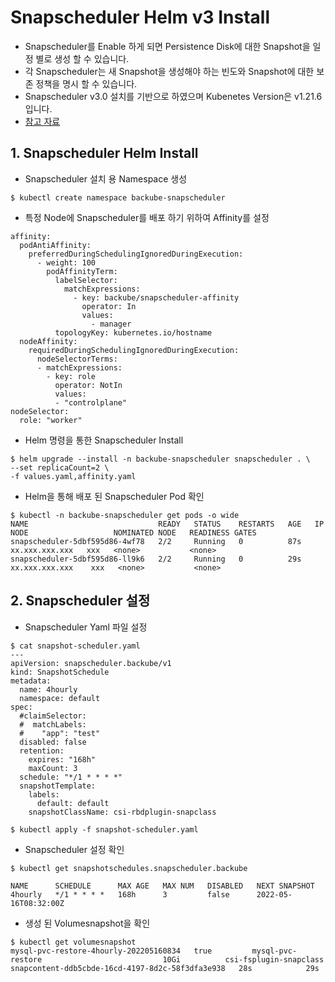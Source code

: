 # Snapscheduler Helm v3 Install

- Snapscheduler를 Enable 하게 되면  Persistence Disk에 대한 Snapshot을 일정 별로 생성 할 수 있습니다.
- 각 Snapscheduler는 새 Snapshot을 생성해야 하는 빈도와 Snapshot에 대한 보존 정책을 명시 할 수 있습니다.
- Snapscheduler v3.0 설치를 기반으로 하였으며 Kubenetes Version은 v1.21.6입니다.
- [참고 자료](https://backube.github.io/snapscheduler/)

## 1. Snapscheduler Helm Install

- Snapscheduler 설치 용 Namespace 생성

```
$ kubectl create namespace backube-snapscheduler
```

- 특정 Node에 Snapscheduler를 배포 하기 위하여 Affinity를 설정

```
affinity:
  podAntiAffinity:
    preferredDuringSchedulingIgnoredDuringExecution:
      - weight: 100
        podAffinityTerm:
          labelSelector:
            matchExpressions:
              - key: backube/snapscheduler-affinity
                operator: In
                values:
                  - manager
          topologyKey: kubernetes.io/hostname
  nodeAffinity:
    requiredDuringSchedulingIgnoredDuringExecution:
      nodeSelectorTerms:
      - matchExpressions:
        - key: role
          operator: NotIn
          values:
          - "controlplane"
nodeSelector:
  role: "worker"
```

- Helm 명령을 통한 Snapscheduler Install

```
$ helm upgrade --install -n backube-snapscheduler snapscheduler . \
--set replicaCount=2 \
-f values.yaml,affinity.yaml
```

- Helm을 통해 배포 된 Snapscheduler  Pod 확인

```
$ kubectl -n backube-snapscheduler get pods -o wide
NAME                             READY   STATUS    RESTARTS   AGE   IP               NODE                   NOMINATED NODE   READINESS GATES
snapscheduler-5dbf595d86-4wf78   2/2     Running   0          87s   xx.xxx.xxx.xxx   xxx   <none>           <none>
snapscheduler-5dbf595d86-ll9k6   2/2     Running   0          29s   xx.xxx.xxx.xxx    xxx   <none>           <none>

```

## 2. Snapscheduler 설정

- Snapscheduler Yaml 파일 설정


```
$ cat snapshot-scheduler.yaml
---
apiVersion: snapscheduler.backube/v1
kind: SnapshotSchedule
metadata:
  name: 4hourly
  namespace: default
spec:
  #claimSelector:
  #  matchLabels:
  #    "app": "test"
  disabled: false
  retention:
    expires: "168h"
    maxCount: 3
  schedule: "*/1 * * * *"
  snapshotTemplate:
    labels:
      default: default
    snapshotClassName: csi-rbdplugin-snapclass

$ kubectl apply -f snapshot-scheduler.yaml
```

- Snapscheduler 설정 확인

```
$ kubectl get snapshotschedules.snapscheduler.backube

NAME      SCHEDULE      MAX AGE   MAX NUM   DISABLED   NEXT SNAPSHOT
4hourly   */1 * * * *   168h      3         false      2022-05-16T08:32:00Z
```

- 생성 된 Volumesnapshot을 확인

```
$ kubectl get volumesnapshot
mysql-pvc-restore-4hourly-202205160834   true         mysql-pvc-restore                           10Gi          csi-fsplugin-snapclass    snapcontent-ddb5cbde-16cd-4197-8d2c-58f3dfa3e938   28s            29s
```



